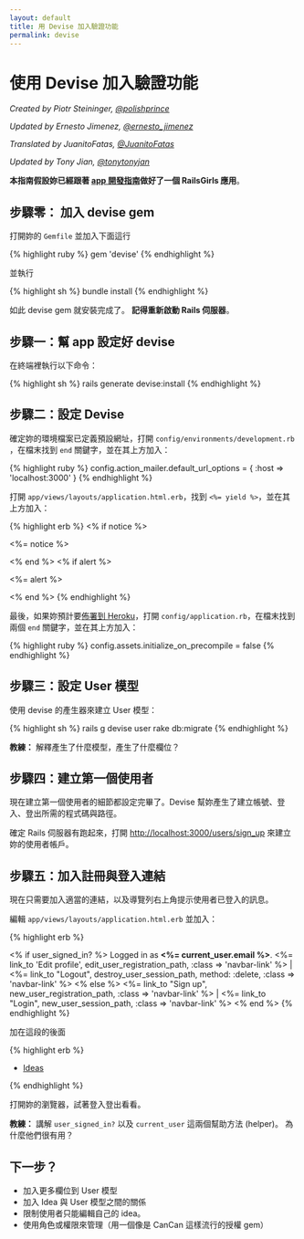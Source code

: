 ```yaml
---
layout: default
title: 用 Devise 加入驗證功能
permalink: devise
---
```


# 使用 Devise 加入驗證功能

*Created by Piotr Steininger, [@polishprince](https://twitter.com/polishprince)*

*Updated by Ernesto Jimenez, [@ernesto_jimenez](https://twitter.com/ernesto_jimenez)*

*Translated by JuanitoFatas, [@JuanitoFatas](https://twitter.com/juanitofatas)*

*Updated by Tony Jian, [@tonytonyjan](https://plurk.com/tonytonyjan)*

**本指南假設妳已經跟著 [app 開發指南](/app)做好了一個 RailsGirls 應用**。

## 步驟零： 加入 devise gem

打開妳的 `Gemfile` 並加入下面這行

{% highlight ruby %}
gem 'devise'
{% endhighlight %}

並執行

{% highlight sh %}
bundle install
{% endhighlight %}

如此 devise gem 就安裝完成了。 **記得重新啟動 Rails 伺服器**。

## 步驟一：幫 app 設定好 devise

在終端裡執行以下命令：

{% highlight sh %}
rails generate devise:install
{% endhighlight %}

## 步驟二：設定 Devise

確定妳的環境檔案已定義預設網址，打開 `config/environments/development.rb` ，在檔末找到 `end` 關鍵字，並在其上方加入：

{% highlight ruby %}
config.action_mailer.default_url_options = { :host => 'localhost:3000' }
{% endhighlight %}

打開 `app/views/layouts/application.html.erb`，找到 `<%= yield %>`，並在其上方加入：

{% highlight erb %}
<% if notice %>
  <p class="alert alert-notice"><%= notice %></p>
<% end %>
<% if alert %>
  <p class="alert alert-error"><%= alert %></p>
<% end %>
{% endhighlight %}

最後，如果妳預計要[佈署到 Heroku](/heroku)，打開 `config/application.rb`，在檔末找到兩個 `end` 關鍵字，並在其上方加入：

{% highlight ruby %}
config.assets.initialize_on_precompile = false
{% endhighlight %}

## 步驟三：設定 User 模型

使用 devise 的產生器來建立 User 模型：

{% highlight sh %}
rails g devise user
rake db:migrate
{% endhighlight %}

**教練：** 解釋產生了什麼模型，產生了什麼欄位？

## 步驟四：建立第一個使用者

現在建立第一個使用者的細節都設定完畢了。Devise 幫妳產生了建立帳號、登入、登出所需的程式碼與路徑。

確定 Rails 伺服器有跑起來，打開 [http://localhost:3000/users/sign_up](http://localhost:3000/users/sign_up) 來建立妳的使用者帳戶。

## 步驟五：加入註冊與登入連結

現在只需要加入適當的連結，以及導覽列右上角提示使用者已登入的訊息。

編輯 `app/views/layouts/application.html.erb` 並加入：

{% highlight erb %}
<p class="navbar-text pull-right">
<% if user_signed_in? %>
  Logged in as <strong><%= current_user.email %></strong>.
  <%= link_to 'Edit profile', edit_user_registration_path, :class => 'navbar-link' %> |
  <%= link_to "Logout", destroy_user_session_path, method: :delete, :class => 'navbar-link'  %>
<% else %>
  <%= link_to "Sign up", new_user_registration_path, :class => 'navbar-link'  %> |
  <%= link_to "Login", new_user_session_path, :class => 'navbar-link'  %>
<% end %>
{% endhighlight %}

加在這段的後面

{% highlight erb %}
<ul class="nav">
  <li class="active"><a href="/ideas">Ideas</a></li>
</ul>
{% endhighlight %}

打開妳的瀏覽器，試著登入登出看看。

**教練：** 講解 `user_signed_in?` 以及 `current_user` 這兩個幫助方法 (helper)。 為什麼他們很有用？

## 下一步？

* 加入更多欄位到 User 模型
* 加入 Idea 與 User 模型之間的關係
* 限制使用者只能編輯自己的 idea。
* 使用角色或權限來管理（用一個像是 CanCan 這樣流行的授權 gem）
